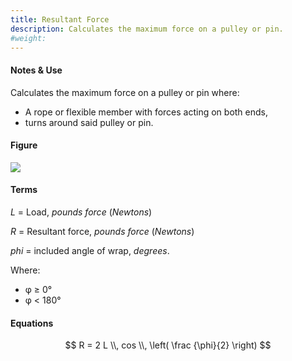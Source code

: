 ```yaml
---
title: Resultant Force
description: Calculates the maximum force on a pulley or pin.
#weight:
---
```


#### Notes & Use

Calculates the maximum force on a pulley or pin where:

* A rope or flexible member with forces acting on both ends,
* turns around said pulley or pin.

#### Figure

![](/image/resultant_force.jpg)

#### Terms

$L$ = Load, *pounds force* (*Newtons*)

$R$  = Resultant force, *pounds force* (*Newtons*)

$phi$ = included angle of wrap, *degrees*.

Where:

* &phi; &ge; 0&deg;
* &phi; < 180&deg;

#### Equations

$$ R = 2 L \\, cos \\, \left( \frac {\phi}{2} \right) $$